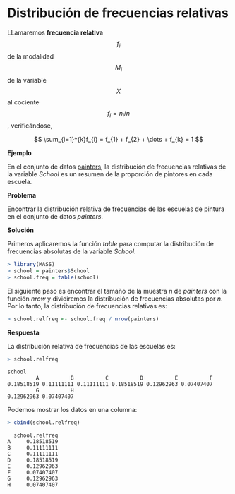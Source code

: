 
# Distribución de frecuencias relativas

LLamaremos __frecuencia relativa__ $$f_{i}$$ de la modalidad $$M_{i}$$ de la variable $$X$$ al cociente $$f_{i} = n_{i}/n$$, verificándose,

$$
\sum_{i=1}^{k}f_{i} = f_{1} + f_{2} + \dots + f_{k} = 1
$$

__Ejemplo__

En el conjunto de datos [painters](https://rsanchezs.gitbooks.io/statsr/content/chapter1/index.html), la distribución de frecuencias relativas de la variable _School_ es un resumen de la proporción de pintores en cada escuela.

__Problema__

Encontrar la distribución relativa de frecuencias de las escuelas de pintura en el conjunto de datos _painters_.

__Solución__

Primeros aplicaremos la función _table_ para computar la distribución de frecuencias absolutas de la variable _School_.


```r
> library(MASS)
> school = painters$School
> school.freq = table(school)
```

El siguiente paso es encontrar el tamaño de la muestra $n$ de _painters_ con la función _nrow_ y dividiremos la distribución de frecuencias absolutas por $n$. Por lo tanto, la distribución de frecuencias relativas es:


```r
> school.relfreq <- school.freq / nrow(painters)
```

__Respuesta__

La distribución relativa de frecuencias de las escuelas es:


```r
> school.relfreq
```

```
school
         A          B          C          D          E          F 
0.18518519 0.11111111 0.11111111 0.18518519 0.12962963 0.07407407 
         G          H 
0.12962963 0.07407407 
```
Podemos mostrar los datos en una columna:


```r
> cbind(school.relfreq)
```

```
  school.relfreq
A     0.18518519
B     0.11111111
C     0.11111111
D     0.18518519
E     0.12962963
F     0.07407407
G     0.12962963
H     0.07407407
```







